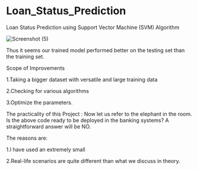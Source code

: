 # Loan_Status_Prediction
Loan Status Prediction using Support Vector Machine (SVM) Algorithm

![Screenshot (5)](https://user-images.githubusercontent.com/103004019/169013606-d4ccee26-373b-4a6e-b0aa-fc0d51a0658b.png)

Thus it seems our trained model performed better on the testing set than the training set.

Scope of Improvements

1.Taking a bigger dataset with versatile and large training data

2.Checking for various algorithms

3.Optimize the parameters.

 

The practicality of this Project : Now let us refer to the elephant in the room. Is the above code ready to be deployed in the banking systems? A straightforward answer will be NO.

The reasons are:

1.I have used an extremely small 

2.Real-life scenarios are quite different than what we discuss in theory. 
